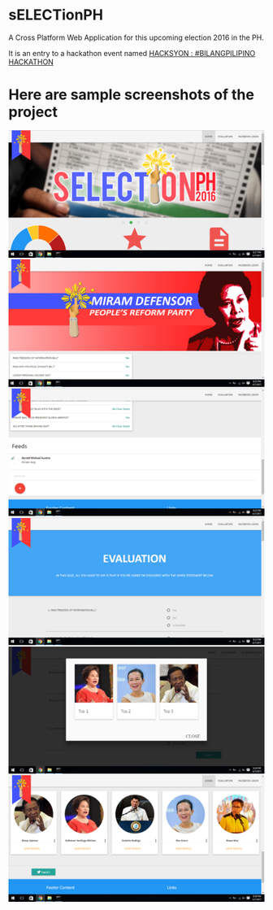 # sELECTionPH
A Cross Platform Web Application for this upcoming election 2016 in the PH.

It is an entry to a hackathon event named [HACKSYON : #BILANGPILIPINO HACKATHON](http://www.hackathon.com/event/hacksyon---bilangpilipino-hackathon-24388696247)

# Here are sample screenshots of the project
![Alt text](https://github.com/devRald/sELECTionPH/blob/master/screenshots/Screenshot%20(61).png?raw=true)
![Alt text](https://github.com/devRald/sELECTionPH/blob/master/screenshots/Screenshot%20(62).png?raw=true)
![Alt text](https://github.com/devRald/sELECTionPH/blob/master/screenshots/Screenshot%20(63).png?raw=true)
![Alt text](https://github.com/devRald/sELECTionPH/blob/master/screenshots/Screenshot%20(64).png?raw=true)
![Alt text](https://github.com/devRald/sELECTionPH/blob/master/screenshots/Screenshot%20(65).png?raw=true)
![Alt text](https://github.com/devRald/sELECTionPH/blob/master/screenshots/Screenshot%20(66).png?raw=true)
